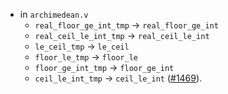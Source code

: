 - in `archimedean.v`
  + `real_floor_ge_int_tmp` -> `real_floor_ge_int`
  + `real_ceil_le_int_tmp` -> `real_ceil_le_int`
  + `le_ceil_tmp` -> `le_ceil`
  + `floor_le_tmp` -> `floor_le`
  + `floor_ge_int_tmp` -> `floor_ge_int`
  + `ceil_le_int_tmp` -> `ceil_le_int`
    ([#1469](https://github.com/math-comp/math-comp/pull/1469)).
